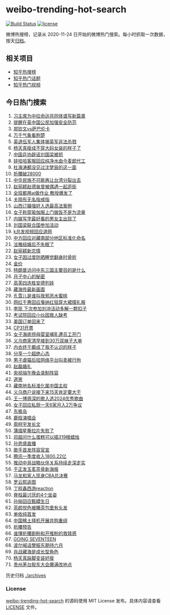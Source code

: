 # weibo-trending-hot-search

[![Build Status](https://github.com/justjavac/weibo-trending-hot-search/workflows/ci/badge.svg?branch=master)](https://github.com/justjavac/weibo-trending-hot-search/actions)
[![license](https://img.shields.io/github/license/justjavac/weibo-trending-hot-search)](https://github.com/justjavac/weibo-trending-hot-search/blob/master/LICENSE)

微博热搜榜，记录从 2020-11-24 日开始的微博热门搜索。每小时抓取一次数据，按天[归档](./archives)。

## 相关项目

- [知乎热搜榜](https://github.com/justjavac/zhihu-trending-top-search)
- [知乎热门话题](https://github.com/justjavac/zhihu-trending-hot-questions)
- [知乎热门视频](https://github.com/justjavac/zhihu-trending-hot-video)

## 今日热门搜索

<!-- BEGIN -->
<!-- 最后更新时间 Thu May 15 2025 04:15:19 GMT+0800 (China Standard Time) -->

1. [习主席为中拉命运共同体谱写新篇章](https://s.weibo.com//weibo?q=%23%E4%B9%A0%E4%B8%BB%E5%B8%AD%E4%B8%BA%E4%B8%AD%E6%8B%89%E5%91%BD%E8%BF%90%E5%85%B1%E5%90%8C%E4%BD%93%E8%B0%B1%E5%86%99%E6%96%B0%E7%AF%87%E7%AB%A0%23&Refer=new_time)
1. [提醒在英中国公民加强安全防范](https://s.weibo.com//weibo?q=%23%E6%8F%90%E9%86%92%E5%9C%A8%E8%8B%B1%E4%B8%AD%E5%9B%BD%E5%85%AC%E6%B0%91%E5%8A%A0%E5%BC%BA%E5%AE%89%E5%85%A8%E9%98%B2%E8%8C%83%23&t=31&band_rank=10&Refer=top)
1. [郑钦文vs萨巴伦卡](https://s.weibo.com//weibo?q=%23%E9%83%91%E9%92%A6%E6%96%87vs%E8%90%A8%E5%B7%B4%E4%BC%A6%E5%8D%A1%23&t=31&band_rank=25&Refer=top)
1. [万千气象看荆楚](https://s.weibo.com//weibo?q=%23%E4%B8%87%E5%8D%83%E6%B0%94%E8%B1%A1%E7%9C%8B%E8%8D%86%E6%A5%9A%23&t=31&band_rank=3&Refer=top)
1. [英退伍军人集体揭英军非法杀戮](https://s.weibo.com//weibo?q=%23%E8%8B%B1%E9%80%80%E4%BC%8D%E5%86%9B%E4%BA%BA%E9%9B%86%E4%BD%93%E6%8F%AD%E8%8B%B1%E5%86%9B%E9%9D%9E%E6%B3%95%E6%9D%80%E6%88%AE%23&t=31&band_rank=6&Refer=top)
1. [杨天真瘦成不穿大码女装的样子了](https://s.weibo.com//weibo?q=%E6%9D%A8%E5%A4%A9%E7%9C%9F%E7%98%A6%E6%88%90%E4%B8%8D%E7%A9%BF%E5%A4%A7%E7%A0%81%E5%A5%B3%E8%A3%85%E7%9A%84%E6%A0%B7%E5%AD%90%E4%BA%86&t=31&band_rank=1&Refer=top)
1. [中国乒协辟谣刘国梁被抓](https://s.weibo.com//weibo?q=%23%E4%B8%AD%E5%9B%BD%E4%B9%92%E5%8D%8F%E8%BE%9F%E8%B0%A3%E5%88%98%E5%9B%BD%E6%A2%81%E8%A2%AB%E6%8A%93%23&t=31&band_rank=5&Refer=top)
1. [娃哈哈客服回应纯净水由今麦郎代工](https://s.weibo.com//weibo?q=%23%E5%A8%83%E5%93%88%E5%93%88%E5%AE%A2%E6%9C%8D%E5%9B%9E%E5%BA%94%E7%BA%AF%E5%87%80%E6%B0%B4%E7%94%B1%E4%BB%8A%E9%BA%A6%E9%83%8E%E4%BB%A3%E5%B7%A5%23&t=31&band_rank=2&Refer=top)
1. [杜海涛都没见过沈梦辰的这一面](https://s.weibo.com//weibo?q=%E6%9D%9C%E6%B5%B7%E6%B6%9B%E9%83%BD%E6%B2%A1%E8%A7%81%E8%BF%87%E6%B2%88%E6%A2%A6%E8%BE%B0%E7%9A%84%E8%BF%99%E4%B8%80%E9%9D%A2&t=31&band_rank=41&Refer=top)
1. [折腰破28000](https://s.weibo.com//weibo?q=%23%E6%8A%98%E8%85%B0%E7%A0%B428000%23&t=31&band_rank=35&Refer=top)
1. [中华民族不可能再让台湾分裂出去](https://s.weibo.com//weibo?q=%23%E4%B8%AD%E5%8D%8E%E6%B0%91%E6%97%8F%E4%B8%8D%E5%8F%AF%E8%83%BD%E5%86%8D%E8%AE%A9%E5%8F%B0%E6%B9%BE%E5%88%86%E8%A3%82%E5%87%BA%E5%8E%BB%23&t=31&band_rank=32&Refer=top)
1. [赵丽颖赵德胤曾被偶遇一起逛街](https://s.weibo.com//weibo?q=%23%E8%B5%B5%E4%B8%BD%E9%A2%96%E8%B5%B5%E5%BE%B7%E8%83%A4%E6%9B%BE%E8%A2%AB%E5%81%B6%E9%81%87%E4%B8%80%E8%B5%B7%E9%80%9B%E8%A1%97%23&t=31&band_rank=11&Refer=top)
1. [全班都用ai做作业 教授爆发了](https://s.weibo.com//weibo?q=%E5%85%A8%E7%8F%AD%E9%83%BD%E7%94%A8ai%E5%81%9A%E4%BD%9C%E4%B8%9A%20%E6%95%99%E6%8E%88%E7%88%86%E5%8F%91%E4%BA%86&t=31&band_rank=14&Refer=top)
1. [关晓彤无名指戒指](https://s.weibo.com//weibo?q=%23%E5%85%B3%E6%99%93%E5%BD%A4%E6%97%A0%E5%90%8D%E6%8C%87%E6%88%92%E6%8C%87%23&t=31&band_rank=12&Refer=top)
1. [山西订婚强奸入选最高法案例](https://s.weibo.com//weibo?q=%23%E5%B1%B1%E8%A5%BF%E8%AE%A2%E5%A9%9A%E5%BC%BA%E5%A5%B8%E5%85%A5%E9%80%89%E6%9C%80%E9%AB%98%E6%B3%95%E6%A1%88%E4%BE%8B%23&t=31&band_rank=15&Refer=top)
1. [女子称穿瑜伽服上门做饭不是为流量](https://s.weibo.com//weibo?q=%23%E5%A5%B3%E5%AD%90%E7%A7%B0%E7%A9%BF%E7%91%9C%E4%BC%BD%E6%9C%8D%E4%B8%8A%E9%97%A8%E5%81%9A%E9%A5%AD%E4%B8%8D%E6%98%AF%E4%B8%BA%E6%B5%81%E9%87%8F%23&t=31&band_rank=30&Refer=top)
1. [内娱写字最好看的男女主出现了](https://s.weibo.com//weibo?q=%E5%86%85%E5%A8%B1%E5%86%99%E5%AD%97%E6%9C%80%E5%A5%BD%E7%9C%8B%E7%9A%84%E7%94%B7%E5%A5%B3%E4%B8%BB%E5%87%BA%E7%8E%B0%E4%BA%86&t=31&band_rank=7&Refer=top)
1. [刘国梁联合国参加活动](https://s.weibo.com//weibo?q=%23%E5%88%98%E5%9B%BD%E6%A2%81%E8%81%94%E5%90%88%E5%9B%BD%E5%8F%82%E5%8A%A0%E6%B4%BB%E5%8A%A8%23&t=31&band_rank=37&Refer=top)
1. [k总发视频回应退网](https://s.weibo.com//weibo?q=%23k%E6%80%BB%E5%8F%91%E8%A7%86%E9%A2%91%E5%9B%9E%E5%BA%94%E9%80%80%E7%BD%91%23&t=31&band_rank=48&Refer=top)
1. [中方回应对藏南部分地区标准化命名](https://s.weibo.com//weibo?q=%23%E4%B8%AD%E6%96%B9%E5%9B%9E%E5%BA%94%E5%AF%B9%E8%97%8F%E5%8D%97%E9%83%A8%E5%88%86%E5%9C%B0%E5%8C%BA%E6%A0%87%E5%87%86%E5%8C%96%E5%91%BD%E5%90%8D%23&t=31&band_rank=9&Refer=top)
1. [泫雅结婚后不失眠了](https://s.weibo.com//weibo?q=%23%E6%B3%AB%E9%9B%85%E7%BB%93%E5%A9%9A%E5%90%8E%E4%B8%8D%E5%A4%B1%E7%9C%A0%E4%BA%86%23&t=31&band_rank=27&Refer=top)
1. [赵丽颖新恋情](https://s.weibo.com//weibo?q=%E8%B5%B5%E4%B8%BD%E9%A2%96%E6%96%B0%E6%81%8B%E6%83%85&t=31&band_rank=21&Refer=top)
1. [女子因过度防晒睡觉翻身时骨折](https://s.weibo.com//weibo?q=%23%E5%A5%B3%E5%AD%90%E5%9B%A0%E8%BF%87%E5%BA%A6%E9%98%B2%E6%99%92%E7%9D%A1%E8%A7%89%E7%BF%BB%E8%BA%AB%E6%97%B6%E9%AA%A8%E6%8A%98%23&t=31&band_rank=31&Refer=top)
1. [金价](https://s.weibo.com//weibo?q=%E9%87%91%E4%BB%B7&t=31&band_rank=22&Refer=top)
1. [特朗普访问中东三国主要目的是什么](https://s.weibo.com//weibo?q=%23%E7%89%B9%E6%9C%97%E6%99%AE%E8%AE%BF%E9%97%AE%E4%B8%AD%E4%B8%9C%E4%B8%89%E5%9B%BD%E4%B8%BB%E8%A6%81%E7%9B%AE%E7%9A%84%E6%98%AF%E4%BB%80%E4%B9%88%23&t=31&band_rank=26&Refer=top)
1. [月子中心的秘密](https://s.weibo.com//weibo?q=%E6%9C%88%E5%AD%90%E4%B8%AD%E5%BF%83%E7%9A%84%E7%A7%98%E5%AF%86&t=31&band_rank=13&Refer=top)
1. [高芙四连胜安德列娃](https://s.weibo.com//weibo?q=%23%E9%AB%98%E8%8A%99%E5%9B%9B%E8%BF%9E%E8%83%9C%E5%AE%89%E5%BE%B7%E5%88%97%E5%A8%83%23&t=31&band_rank=15&Refer=top)
1. [藏海传最新画面](https://s.weibo.com//weibo?q=%23%E8%97%8F%E6%B5%B7%E4%BC%A0%E6%9C%80%E6%96%B0%E7%94%BB%E9%9D%A2%23&t=31&band_rank=16&Refer=top)
1. [孔雪儿是谁叫我邪恶水蜜桃](https://s.weibo.com//weibo?q=%23%E5%AD%94%E9%9B%AA%E5%84%BF%E6%98%AF%E8%B0%81%E5%8F%AB%E6%88%91%E9%82%AA%E6%81%B6%E6%B0%B4%E8%9C%9C%E6%A1%83%23&t=31&band_rank=16&Refer=top)
1. [网红千惠回应戛纳红毯穿大裙摆礼服](https://s.weibo.com//weibo?q=%23%E7%BD%91%E7%BA%A2%E5%8D%83%E6%83%A0%E5%9B%9E%E5%BA%94%E6%88%9B%E7%BA%B3%E7%BA%A2%E6%AF%AF%E7%A9%BF%E5%A4%A7%E8%A3%99%E6%91%86%E7%A4%BC%E6%9C%8D%23&t=31&band_rank=31&Refer=top)
1. [李现 下次参加刘冲活动多解一颗扣子](https://s.weibo.com//weibo?q=%E6%9D%8E%E7%8E%B0%20%E4%B8%8B%E6%AC%A1%E5%8F%82%E5%8A%A0%E5%88%98%E5%86%B2%E6%B4%BB%E5%8A%A8%E5%A4%9A%E8%A7%A3%E4%B8%80%E9%A2%97%E6%89%A3%E5%AD%90&t=31&band_rank=19&Refer=top)
1. [考试院回应小伙因救人缺考](https://s.weibo.com//weibo?q=%23%E8%80%83%E8%AF%95%E9%99%A2%E5%9B%9E%E5%BA%94%E5%B0%8F%E4%BC%99%E5%9B%A0%E6%95%91%E4%BA%BA%E7%BC%BA%E8%80%83%23&t=31&band_rank=43&Refer=top)
1. [美国订单回来了](https://s.weibo.com//weibo?q=%23%E7%BE%8E%E5%9B%BD%E8%AE%A2%E5%8D%95%E5%9B%9E%E6%9D%A5%E4%BA%86%23&t=31&band_rank=32&Refer=top)
1. [CP31开票](https://s.weibo.com//weibo?q=CP31%E5%BC%80%E7%A5%A8&t=31&band_rank=20&Refer=top)
1. [女子海底捞母婴室哺乳遭员工开门](https://s.weibo.com//weibo?q=%23%E5%A5%B3%E5%AD%90%E6%B5%B7%E5%BA%95%E6%8D%9E%E6%AF%8D%E5%A9%B4%E5%AE%A4%E5%93%BA%E4%B9%B3%E9%81%AD%E5%91%98%E5%B7%A5%E5%BC%80%E9%97%A8%23&t=31&band_rank=38&Refer=top)
1. [义乌商家清早接到30万双袜子大单](https://s.weibo.com//weibo?q=%23%E4%B9%89%E4%B9%8C%E5%95%86%E5%AE%B6%E6%B8%85%E6%97%A9%E6%8E%A5%E5%88%B030%E4%B8%87%E5%8F%8C%E8%A2%9C%E5%AD%90%E5%A4%A7%E5%8D%95%23&t=31&band_rank=10&Refer=top)
1. [内衣终于癫成了我不认识的样子](https://s.weibo.com//weibo?q=%23%E5%86%85%E8%A1%A3%E7%BB%88%E4%BA%8E%E7%99%AB%E6%88%90%E4%BA%86%E6%88%91%E4%B8%8D%E8%AE%A4%E8%AF%86%E7%9A%84%E6%A0%B7%E5%AD%90%23&t=31&band_rank=35&Refer=top)
1. [分享一个超绝心态](https://s.weibo.com//weibo?q=%23%E5%88%86%E4%BA%AB%E4%B8%80%E4%B8%AA%E8%B6%85%E7%BB%9D%E5%BF%83%E6%80%81%23&t=31&band_rank=46&Refer=top)
1. [男子虐猫后挂网络平台叫卖被行拘](https://s.weibo.com//weibo?q=%23%E7%94%B7%E5%AD%90%E8%99%90%E7%8C%AB%E5%90%8E%E6%8C%82%E7%BD%91%E7%BB%9C%E5%B9%B3%E5%8F%B0%E5%8F%AB%E5%8D%96%E8%A2%AB%E8%A1%8C%E6%8B%98%23&t=31&band_rank=25&Refer=top)
1. [赵磊婚礼](https://s.weibo.com//weibo?q=%E8%B5%B5%E7%A3%8A%E5%A9%9A%E7%A4%BC&t=31&band_rank=24&Refer=top)
1. [央视端午晚会录制阵容](https://s.weibo.com//weibo?q=%23%E5%A4%AE%E8%A7%86%E7%AB%AF%E5%8D%88%E6%99%9A%E4%BC%9A%E5%BD%95%E5%88%B6%E9%98%B5%E5%AE%B9%23&t=31&band_rank=41&Refer=top)
1. [道崽](https://s.weibo.com//weibo?q=%E9%81%93%E5%B4%BD&t=31&band_rank=6&Refer=top)
1. [藏南地名标准化属中国主权](https://s.weibo.com//weibo?q=%23%E8%97%8F%E5%8D%97%E5%9C%B0%E5%90%8D%E6%A0%87%E5%87%86%E5%8C%96%E5%B1%9E%E4%B8%AD%E5%9B%BD%E4%B8%BB%E6%9D%83%23&t=31&band_rank=33&Refer=top)
1. [义乌商户说接下来15天肯定要大干](https://s.weibo.com//weibo?q=%23%E4%B9%89%E4%B9%8C%E5%95%86%E6%88%B7%E8%AF%B4%E6%8E%A5%E4%B8%8B%E6%9D%A515%E5%A4%A9%E8%82%AF%E5%AE%9A%E8%A6%81%E5%A4%A7%E5%B9%B2%23&t=31&band_rank=43&Refer=top)
1. [王一博周深的歌入选2024优秀歌曲](https://s.weibo.com//weibo?q=%23%E7%8E%8B%E4%B8%80%E5%8D%9A%E5%91%A8%E6%B7%B1%E7%9A%84%E6%AD%8C%E5%85%A5%E9%80%892024%E4%BC%98%E7%A7%80%E6%AD%8C%E6%9B%B2%23&t=31&band_rank=18&Refer=top)
1. [女子回应私厨一天6家月入2万争议](https://s.weibo.com//weibo?q=%23%E5%A5%B3%E5%AD%90%E5%9B%9E%E5%BA%94%E7%A7%81%E5%8E%A8%E4%B8%80%E5%A4%A96%E5%AE%B6%E6%9C%88%E5%85%A52%E4%B8%87%E4%BA%89%E8%AE%AE%23&t=31&band_rank=43&Refer=top)
1. [东极岛](https://s.weibo.com//weibo?q=%E4%B8%9C%E6%9E%81%E5%B2%9B&t=31&band_rank=34&Refer=top)
1. [鹿晗演唱会](https://s.weibo.com//weibo?q=%E9%B9%BF%E6%99%97%E6%BC%94%E5%94%B1%E4%BC%9A&t=31&band_rank=17&Refer=top)
1. [周柯宇发长文](https://s.weibo.com//weibo?q=%23%E5%91%A8%E6%9F%AF%E5%AE%87%E5%8F%91%E9%95%BF%E6%96%87%23&t=31&band_rank=23&Refer=top)
1. [蒲熠星撕拉片失败了](https://s.weibo.com//weibo?q=%23%E8%92%B2%E7%86%A0%E6%98%9F%E6%92%95%E6%8B%89%E7%89%87%E5%A4%B1%E8%B4%A5%E4%BA%86%23&t=31&band_rank=4&Refer=top)
1. [邓超问什么蛋糕可以插319根蜡烛](https://s.weibo.com//weibo?q=%23%E9%82%93%E8%B6%85%E9%97%AE%E4%BB%80%E4%B9%88%E8%9B%8B%E7%B3%95%E5%8F%AF%E4%BB%A5%E6%8F%92319%E6%A0%B9%E8%9C%A1%E7%83%9B%23&t=31&band_rank=36&Refer=top)
1. [孙恩盛直播](https://s.weibo.com//weibo?q=%E5%AD%99%E6%81%A9%E7%9B%9B%E7%9B%B4%E6%92%AD&t=31&band_rank=19&Refer=top)
1. [歌手首发阵容官宣](https://s.weibo.com//weibo?q=%E6%AD%8C%E6%89%8B%E9%A6%96%E5%8F%91%E9%98%B5%E5%AE%B9%E5%AE%98%E5%AE%A3&t=31&band_rank=42&Refer=top)
1. [腾讯一季度收入1800.22亿](https://s.weibo.com//weibo?q=%23%E8%85%BE%E8%AE%AF%E4%B8%80%E5%AD%A3%E5%BA%A6%E6%94%B6%E5%85%A51800.22%E4%BA%BF%23&t=31&band_rank=39&Refer=top)
1. [推动中哥战略伙伴关系持续走深走实](https://s.weibo.com//weibo?q=%23%E6%8E%A8%E5%8A%A8%E4%B8%AD%E5%93%A5%E6%88%98%E7%95%A5%E4%BC%99%E4%BC%B4%E5%85%B3%E7%B3%BB%E6%8C%81%E7%BB%AD%E8%B5%B0%E6%B7%B1%E8%B5%B0%E5%AE%9E%23&Refer=new_time)
1. [于正发玉茗茶骨新海报](https://s.weibo.com//weibo?q=%23%E4%BA%8E%E6%AD%A3%E5%8F%91%E7%8E%89%E8%8C%97%E8%8C%B6%E9%AA%A8%E6%96%B0%E6%B5%B7%E6%8A%A5%23&t=31&band_rank=40&Refer=top)
1. [马龙和家人现身CBA总决赛](https://s.weibo.com//weibo?q=%23%E9%A9%AC%E9%BE%99%E5%92%8C%E5%AE%B6%E4%BA%BA%E7%8E%B0%E8%BA%ABCBA%E6%80%BB%E5%86%B3%E8%B5%9B%23&t=31&band_rank=44&Refer=top)
1. [罗云熙返图](https://s.weibo.com//weibo?q=%23%E7%BD%97%E4%BA%91%E7%86%99%E8%BF%94%E5%9B%BE%23&t=31&band_rank=45&Refer=top)
1. [丁程鑫西游reaction](https://s.weibo.com//weibo?q=%23%E4%B8%81%E7%A8%8B%E9%91%AB%E8%A5%BF%E6%B8%B8reaction%23&t=31&band_rank=48&Refer=top)
1. [脊柱最讨厌的4个坐姿](https://s.weibo.com//weibo?q=%E8%84%8A%E6%9F%B1%E6%9C%80%E8%AE%A8%E5%8E%8C%E7%9A%844%E4%B8%AA%E5%9D%90%E5%A7%BF&t=31&band_rank=32&Refer=top)
1. [孙俪回应甄嬛生日](https://s.weibo.com//weibo?q=%23%E5%AD%99%E4%BF%AA%E5%9B%9E%E5%BA%94%E7%94%84%E5%AC%9B%E7%94%9F%E6%97%A5%23&t=31&band_rank=29&Refer=top)
1. [茶颜悦色被曝茶包里有头发](https://s.weibo.com//weibo?q=%23%E8%8C%B6%E9%A2%9C%E6%82%A6%E8%89%B2%E8%A2%AB%E6%9B%9D%E8%8C%B6%E5%8C%85%E9%87%8C%E6%9C%89%E5%A4%B4%E5%8F%91%23&t=31&band_rank=28&Refer=top)
1. [单依纯首发](https://s.weibo.com//weibo?q=%23%E5%8D%95%E4%BE%9D%E7%BA%AF%E9%A6%96%E5%8F%91%23&t=31&band_rank=40&Refer=top)
1. [中国稀土择机开展并购重组](https://s.weibo.com//weibo?q=%23%E4%B8%AD%E5%9B%BD%E7%A8%80%E5%9C%9F%E6%8B%A9%E6%9C%BA%E5%BC%80%E5%B1%95%E5%B9%B6%E8%B4%AD%E9%87%8D%E7%BB%84%23&t=31&band_rank=50&Refer=top)
1. [折腰预告](https://s.weibo.com//weibo?q=%E6%8A%98%E8%85%B0%E9%A2%84%E5%91%8A&t=31&band_rank=8&Refer=top)
1. [谁懂折腰剧粉和开推粉的救赎感](https://s.weibo.com//weibo?q=%E8%B0%81%E6%87%82%E6%8A%98%E8%85%B0%E5%89%A7%E7%B2%89%E5%92%8C%E5%BC%80%E6%8E%A8%E7%B2%89%E7%9A%84%E6%95%91%E8%B5%8E%E6%84%9F&t=31&band_rank=42&Refer=top)
1. [GOING SEVENTEEN](https://s.weibo.com//weibo?q=GOING%20SEVENTEEN&t=31&band_rank=45&Refer=top)
1. [波尔喊话樊振东期待六月](https://s.weibo.com//weibo?q=%23%E6%B3%A2%E5%B0%94%E5%96%8A%E8%AF%9D%E6%A8%8A%E6%8C%AF%E4%B8%9C%E6%9C%9F%E5%BE%85%E5%85%AD%E6%9C%88%23&t=31&band_rank=46&Refer=top)
1. [肖战藏海是成长型角色](https://s.weibo.com//weibo?q=%23%E8%82%96%E6%88%98%E8%97%8F%E6%B5%B7%E6%98%AF%E6%88%90%E9%95%BF%E5%9E%8B%E8%A7%92%E8%89%B2%23&t=31&band_rank=47&Refer=top)
1. [杨天真跺脚变装好瘦](https://s.weibo.com//weibo?q=%23%E6%9D%A8%E5%A4%A9%E7%9C%9F%E8%B7%BA%E8%84%9A%E5%8F%98%E8%A3%85%E5%A5%BD%E7%98%A6%23&t=31&band_rank=49&Refer=top)
1. [贵州茅台股东大会爆满改地点](https://s.weibo.com//weibo?q=%23%E8%B4%B5%E5%B7%9E%E8%8C%85%E5%8F%B0%E8%82%A1%E4%B8%9C%E5%A4%A7%E4%BC%9A%E7%88%86%E6%BB%A1%E6%94%B9%E5%9C%B0%E7%82%B9%23&t=31&band_rank=50&Refer=top)

<!-- END -->

历史归档 [./archives](./archives)

### License

[weibo-trending-hot-search](https://github.com/justjavac/weibo-trending-hot-search) 的源码使用 MIT License
发布。具体内容请查看 [LICENSE](./LICENSE) 文件。
